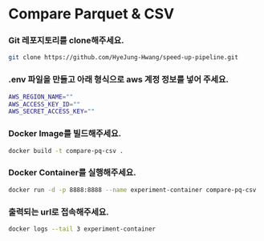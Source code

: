# Compare Parquet & CSV

### Git 레포지토리를 clone해주세요.
```bash
git clone https://github.com/HyeJung-Hwang/speed-up-pipeline.git
```

### .env 파일을 만들고 아래 형식으로 aws 계정 정보를 넣어 주세요.
```bash
AWS_REGION_NAME=""
AWS_ACCESS_KEY_ID=""
AWS_SECRET_ACCESS_KEY=""
```

### Docker Image를 빌드해주세요.
```bash
docker build -t compare-pq-csv .
```

### Docker Container를 실행해주세요.
```bash
docker run -d -p 8888:8888 --name experiment-container compare-pq-csv
```

### 출력되는 url로 접속해주세요.
```bash
docker logs --tail 3 experiment-container
```